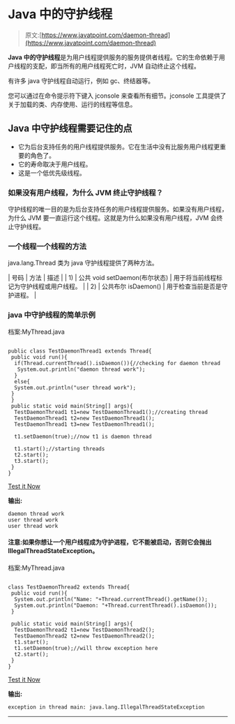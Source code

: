 # Java 中的守护线程

> 原文:[https://www.javatpoint.com/daemon-thread](https://www.javatpoint.com/daemon-thread)

**Java 中的守护线程**是为用户线程提供服务的服务提供者线程。它的生命依赖于用户线程的支配，即当所有的用户线程死亡时，JVM 自动终止这个线程。

有许多 java 守护线程自动运行，例如 gc、终结器等。

您可以通过在命令提示符下键入 jconsole 来查看所有细节。jconsole 工具提供了关于加载的类、内存使用、运行的线程等信息。

## Java 中守护线程需要记住的点

*   它为后台支持任务的用户线程提供服务。它在生活中没有比服务用户线程更重要的角色了。
*   它的寿命取决于用户线程。
*   这是一个低优先级线程。

### 如果没有用户线程，为什么 JVM 终止守护线程？

守护线程的唯一目的是为后台支持任务的用户线程提供服务。如果没有用户线程，为什么 JVM 要一直运行这个线程。这就是为什么如果没有用户线程，JVM 会终止守护线程。

### 一个线程一个线程的方法

java.lang.Thread 类为 java 守护线程提供了两种方法。

| 号码 | 方法 | 描述 |
| 1) | 公共 void setDaemon(布尔状态) | 用于将当前线程标记为守护线程或用户线程。 |
| 2) | 公共布尔 isDaemon() | 用于检查当前是否是守护进程。 |

### java 中守护线程的简单示例

档案:MyThread.java

```

public class TestDaemonThread1 extends Thread{
 public void run(){
  if(Thread.currentThread().isDaemon()){//checking for daemon thread
   System.out.println("daemon thread work");
  }
  else{
  System.out.println("user thread work");
 }
 }
 public static void main(String[] args){
  TestDaemonThread1 t1=new TestDaemonThread1();//creating thread
  TestDaemonThread1 t2=new TestDaemonThread1();
  TestDaemonThread1 t3=new TestDaemonThread1();

  t1.setDaemon(true);//now t1 is daemon thread

  t1.start();//starting threads
  t2.start();
  t3.start();
 }
}

```

[Test it Now](https://www.javatpoint.com/opr/test.jsp?filename=TestDaemonThread1)

**输出:**

```
daemon thread work
user thread work
user thread work

```

#### 注意:如果你想让一个用户线程成为守护进程，它不能被启动，否则它会抛出 IllegalThreadStateException。

档案:MyThread.java

```

class TestDaemonThread2 extends Thread{
 public void run(){
  System.out.println("Name: "+Thread.currentThread().getName());
  System.out.println("Daemon: "+Thread.currentThread().isDaemon());
 }

 public static void main(String[] args){
  TestDaemonThread2 t1=new TestDaemonThread2();
  TestDaemonThread2 t2=new TestDaemonThread2();
  t1.start();
  t1.setDaemon(true);//will throw exception here
  t2.start();
 }
}

```

[Test it Now](https://www.javatpoint.com/opr/test.jsp?filename=TestDaemonThread2)

**输出:**

```
exception in thread main: java.lang.IllegalThreadStateException

```

* * *